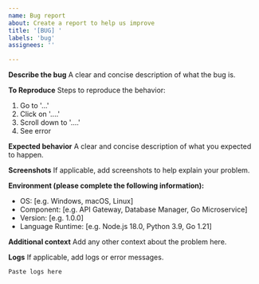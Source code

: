 ```yaml
---
name: Bug report
about: Create a report to help us improve
title: '[BUG] '
labels: 'bug'
assignees: ''

---
```


**Describe the bug**
A clear and concise description of what the bug is.

**To Reproduce**
Steps to reproduce the behavior:
1. Go to '...'
2. Click on '....'
3. Scroll down to '....'
4. See error

**Expected behavior**
A clear and concise description of what you expected to happen.

**Screenshots**
If applicable, add screenshots to help explain your problem.

**Environment (please complete the following information):**
 - OS: [e.g. Windows, macOS, Linux]
 - Component: [e.g. API Gateway, Database Manager, Go Microservice]
 - Version: [e.g. 1.0.0]
 - Language Runtime: [e.g. Node.js 18.0, Python 3.9, Go 1.21]

**Additional context**
Add any other context about the problem here.

**Logs**
If applicable, add logs or error messages.

```
Paste logs here
```

